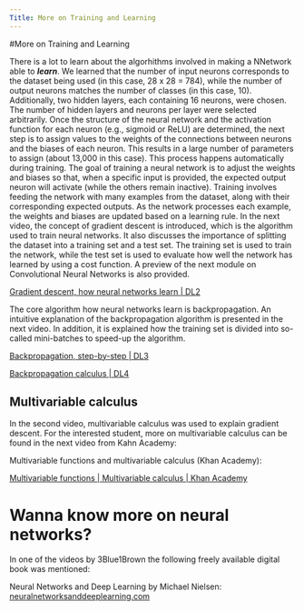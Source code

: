```yaml
---
Title: More on Training and Learning
---
```

#More on Training and Learning

There is a lot to learn about the algorhithms involved in making a NNetwork able to ***learn***.
We learned that the number of input neurons corresponds to the dataset being used (in this case, 28 x 28 = 784), while the number of output neurons matches the number of classes (in this case, 10). Additionally, two hidden layers, each containing 16 neurons, were chosen. The number of hidden layers and neurons per layer were selected arbitrarily.
Once the structure of the neural network and the activation function for each neuron (e.g., sigmoid or ReLU) are determined, the next step is to assign values to the weights of the connections between neurons and the biases of each neuron. This results in a large number of parameters to assign (about 13,000 in this case). This process happens automatically during training.
The goal of training a neural network is to adjust the weights and biases so that, when a specific input is provided, the expected output neuron will activate (while the others remain inactive). Training involves feeding the network with many examples from the dataset, along with their corresponding expected outputs. As the network processes each example, the weights and biases are updated based on a learning rule.
In the next video, the concept of gradient descent is introduced, which is the algorithm used to train neural networks. It also discusses the importance of splitting the dataset into a training set and a test set. The training set is used to train the network, while the test set is used to evaluate how well the network has learned by using a cost function. A preview of the next module on Convolutional Neural Networks is also provided.


[Gradient descent, how neural networks learn | DL2](https://www.youtube.com/watch?v=IHZwWFHWa-w)

The core algorithm how neural networks learn is backpropagation. An intuitive explanation of the backpropagation algorithm is presented in the next video. In addition, it is explained how the training set is divided into so-called mini-batches to speed-up the algorithm.

[Backpropagation, step-by-step | DL3](https://www.youtube.com/watch?v=Ilg3gGewQ5U)



[Backpropagation calculus | DL4](https://www.youtube.com/watch?v=tIeHLnjs5U8)

## Multivariable calculus

In the second video, multivariable calculus was used to explain gradient descent. For the interested student, more on multivariable calculus can be found in the next video from Kahn Academy:

Multivariable functions and multivariable calculus (Khan Academy):

[Multivariable functions | Multivariable calculus | Khan Academy](https://www.youtube.com/watch?v=TrcCbdWwCBc&list=PLSQl0a2vh4HC5feHa6Rc5c0wbRTx56nF7)

# Wanna know more on neural networks?
In one of the videos by 3Blue1Brown the following freely available digital book was mentioned:

Neural Networks and Deep Learning by Michael Nielsen:
[neuralnetworksanddeeplearning.com](http://neuralnetworksanddeeplearning.com/)
